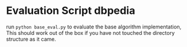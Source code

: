 # Evaluation Script dbpedia

run `python base_eval.py` to evaluate the base algorithm implementation, This should work out of the box if you have not touched the directory structure as it came.
